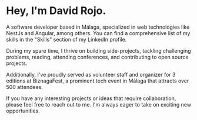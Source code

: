 # Hey, I'm David Rojo.

A software developer based in Málaga, specialized in web technologies like NestJs and Angular, among others. You can find a comprehensive list of my skills in the "Skills" section of my LinkedIn profile.

During my spare time, I thrive on building side-projects, tackling challenging problems, reading, attending conferences, and contributing to open source projects.

Additionally, I've proudly served as volunteer staff and organizer for 3 editions at BiznagaFest, a prominent tech event in Málaga that attracts over 500 attendees.

If you have any interesting projects or ideas that require collaboration, please feel free to reach out to me. I'm always eager to take on exciting new opportunities.